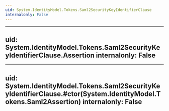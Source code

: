 ```yaml
---
uid: System.IdentityModel.Tokens.Saml2SecurityKeyIdentifierClause
internalonly: False
---
```


---
uid: System.IdentityModel.Tokens.Saml2SecurityKeyIdentifierClause.Assertion
internalonly: False
---

---
uid: System.IdentityModel.Tokens.Saml2SecurityKeyIdentifierClause.#ctor(System.IdentityModel.Tokens.Saml2Assertion)
internalonly: False
---
